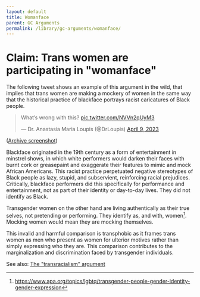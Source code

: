 ```yaml
---
layout: default
title: Womanface
parent: GC Arguments
permalink: /library/gc-arguments/womanface/
---
```


# Claim: Trans women are participating in "womanface"

The following tweet shows an example of this argument in the wild, that implies that trans women are making a
mockery of women in the same way that the historical practice of blackface portrays racist caricatures of
Black people.

<blockquote class="twitter-tweet" data-dnt="true"><p lang="en" dir="ltr">What’s wrong with this? <a href="https://t.co/NVVn2qUyM3">pic.twitter.com/NVVn2qUyM3</a></p>&mdash; Dr. Anastasia Maria Loupis (@DrLoupis) <a href="https://twitter.com/DrLoupis/status/1645070147487670273?ref_src=twsrc%5Etfw">April 9, 2023</a></blockquote> <script async src="https://platform.twitter.com/widgets.js" charset="utf-8"></script>

([Archive screenshot](https://user-images.githubusercontent.com/130214958/232289362-65d386c6-42b4-4e4f-900e-5cc7a86c28ff.png))

Blackface originated in the 19th century as a form of entertainment in minstrel shows, in which white performers
would darken their faces with burnt cork or greasepaint and exaggerate their features to mimic and mock
African Americans. This racist practice perpetuated negative stereotypes of Black people as lazy, stupid, and
subservient, reinforcing racial prejudices. Critically, blackface performers did this specifically for performance
and entertainment, not as part of their identity or day-to-day lives. They did not identify as Black.

Transgender women on the other hand are living authentically as their true selves, not pretending or performing.
They identify as, and with, women[^1]. Mocking women would mean they are mocking themselves.

This invalid and harmful comparison is transphobic as it frames trans women as men who present as women for
ulterior motives rather than simply expressing who they are. This comparison contributes to the marginalization
and discrimination faced by transgender individuals.

See also: [The "transracialism" argument](https://bethylamine.github.io/library/gc-arguments/transracialism/)

[^1]: <https://www.apa.org/topics/lgbtq/transgender-people-gender-identity-gender-expression>
